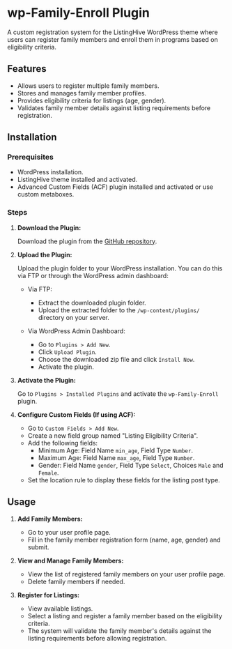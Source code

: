 # wp-Family-Enroll Plugin

A custom registration system for the ListingHive WordPress theme where users can register family members and enroll them in programs based on eligibility criteria.

## Features

- Allows users to register multiple family members.
- Stores and manages family member profiles.
- Provides eligibility criteria for listings (age, gender).
- Validates family member details against listing requirements before registration.

## Installation

### Prerequisites

- WordPress installation.
- ListingHive theme installed and activated.
- Advanced Custom Fields (ACF) plugin installed and activated or use custom metaboxes.

### Steps

1. **Download the Plugin:**

   Download the plugin from the [GitHub repository](https://github.com/vats-sanskriti/Wordpress/blob/main/wp-Family-enroll.zip).

2. **Upload the Plugin:**

   Upload the plugin folder to your WordPress installation. You can do this via FTP or through the WordPress admin dashboard:

   - Via FTP:
     - Extract the downloaded plugin folder.
     - Upload the extracted folder to the `/wp-content/plugins/` directory on your server.

   - Via WordPress Admin Dashboard:
     - Go to `Plugins > Add New`.
     - Click `Upload Plugin`.
     - Choose the downloaded zip file and click `Install Now`.
     - Activate the plugin.

3. **Activate the Plugin:**

   Go to `Plugins > Installed Plugins` and activate the `wp-Family-Enroll` plugin.

4. **Configure Custom Fields (If using ACF):**

   - Go to `Custom Fields > Add New`.
   - Create a new field group named "Listing Eligibility Criteria".
   - Add the following fields:
     - Minimum Age: Field Name `min_age`, Field Type `Number`.
     - Maximum Age: Field Name `max_age`, Field Type `Number`.
     - Gender: Field Name `gender`, Field Type `Select`, Choices `Male` and `Female`.
   - Set the location rule to display these fields for the listing post type.

## Usage

1. **Add Family Members:**

   - Go to your user profile page.
   - Fill in the family member registration form (name, age, gender) and submit.

2. **View and Manage Family Members:**

   - View the list of registered family members on your user profile page.
   - Delete family members if needed.

3. **Register for Listings:**

   - View available listings.
   - Select a listing and register a family member based on the eligibility criteria.
   - The system will validate the family member's details against the listing requirements before allowing registration.


